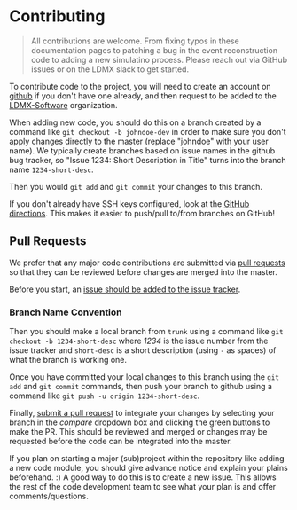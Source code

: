 # Contributing

> All contributions are welcome. From fixing typos in these documentation pages to patching a bug in the event reconstruction code to adding a new simulatino process. Please reach out via GitHub issues or on the LDMX slack to get started.

To contribute code to the project, you will need to create an account on [github](https://github.com/) if you don't have one already, and then request to be added to the [LDMX-Software](https://github.com/orgs/LDMX-Software/) organization.

When adding new code, you should do this on a branch created by a command like `git checkout -b johndoe-dev` in order to make sure you don't apply changes directly to the master (replace "johndoe" with your user name).  We typically create branches based on issue names in the github bug tracker, so "Issue 1234: Short Description in Title" turns into the branch name `1234-short-desc`.

Then you would `git add` and `git commit` your changes to this branch.

If you don't already have SSH keys configured, look at the [GitHub directions](https://help.github.com/en/github/authenticating-to-github/generating-a-new-ssh-key-and-adding-it-to-the-ssh-agent). This makes it easier to push/pull to/from branches on GitHub!

## Pull Requests

We prefer that any major code contributions are submitted via [pull requests](https://help.github.com/articles/creating-a-pull-request/) so that they can be reviewed before changes are merged into the master.

Before you start, an [issue should be added to the issue tracker](https://github.com/LDMX-Software/docker/issues/new).

### Branch Name Convention
Then you should make a local branch from `trunk` using a command like `git checkout -b 1234-short-desc` where _1234_ is the issue number from the issue tracker and `short-desc` is a short description (using `-` as spaces) of what the branch is working one.

Once you have committed your local changes to this branch using the `git add` and `git commit` commands, then push your branch to github using a command like `git push -u origin 1234-short-desc`.

Finally, [submit a pull request](https://github.com/LDMX-Software/docker/compare) to integrate your changes by selecting your branch in the _compare_ dropdown box and clicking the green buttons to make the PR.  This should be reviewed and merged or changes may be requested before the code can be integrated into the master.

If you plan on starting a major (sub)project within the repository like adding a new code module, you should give advance notice and explain your plains beforehand. :) A good way to do this is to create a new issue. This allows the rest of the code development team to see what your plan is and offer comments/questions.
